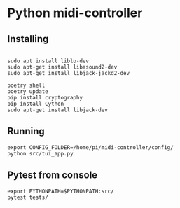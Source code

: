 # Python midi-controller



## Installing
```

sudo apt install liblo-dev
sudo apt-get install libasound2-dev
sudo apt-get install libjack-jackd2-dev

poetry shell
poetry update
pip install cryptography
pip install Cython
sudo apt-get install libjack-dev

```

## Running
```
export CONFIG_FOLDER=/home/pi/midi-controller/config/
python src/tui_app.py 
```

## Pytest from console
```
export PYTHONPATH=$PYTHONPATH:src/
pytest tests/
```